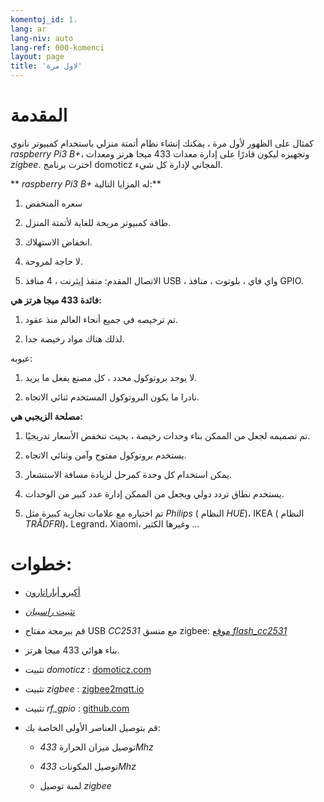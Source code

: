 ```yaml
---
komentoj_id: 1.
lang: ar
lang-niv: auto
lang-ref: 000-komenci
layout: page
title: 'لاول مرة'
---
```


# المقدمة
كمثال على الظهور لأول مرة ، يمكنك إنشاء نظام أتمتة منزلي باستخدام كمبيوتر نانوي _raspberry Pi3 B+_، وتجهيزه ليكون قادرًا على إدارة معدات 433 ميجا هرتز ومعدات _zigbee_. اخترت برنامج domoticz المجاني لإدارة كل شيء.

** _raspberry Pi3 B+_ له المزايا التالية:**

 1. سعره المنخفض


 2. طاقة كمبيوتر مريحة للغاية لأتمتة المنزل.


 3. انخفاض الاستهلاك.


 4. لا حاجة لمروحة.


 5. الاتصال المقدم: منفذ إيثرنت ، 4 منافذ USB ، واي فاي ، بلوتوث ، منافذ GPIO.




**فائدة 433 ميجا هرتز هي:**

 1. تم ترخيصه في جميع أنحاء العالم منذ عقود.


 2. لذلك هناك مواد رخيصة جدا.



 
عيوبه:

 1. لا يوجد بروتوكول محدد ، كل مصنع يفعل ما يريد.


 2. نادرا ما يكون البروتوكول المستخدم ثنائي الاتجاه.




**مصلحة الزيجبي هي:**

 1. تم تصميمه لجعل من الممكن بناء وحدات رخيصة ، بحيث تنخفض الأسعار تدريجيًا.


 1. يستخدم بروتوكول مفتوح وآمن وثنائي الاتجاه.


 1. يمكن استخدام كل وحدة كمرحل لزيادة مسافة الاستشعار.


 1. يستخدم نطاق تردد دولي ويجعل من الممكن إدارة عدد كبير من الوحدات.


 1. تم اختياره مع علامات تجارية كبيرة مثل  _Philips_  ( النظام  _HUE_)، IKEA  ( النظام  _TRÅDFRI_)، Legrand، Xiaomi، وغيرها الكثير ... 




# خطوات:

* [أكيرو أباراتارون](_posts/2020-08-31-aparataro.md)


* [تثبيت _راسبيان_](_posts/2020-12-22-instali_raspbian.md)


* قم ببرمجة مفتاح USB _CC2531_  مع منسق zigbee: [ موقع _flash_cc2531_](https://jmichault.github.io/flash_cc2531-dok/)


* بناء هوائي 433 ميجا هرتز.


* تثبيت _domoticz_ : [domoticz.com](https://www.domoticz.com/wiki/Raspberry_Pi)
  


* تثبيت _zigbee_ : [zigbee2mqtt.io](https://www.zigbee2mqtt.io/getting_started/running_zigbee2mqtt.html)


* تثبيت _rf_gpio_ : [github.com](https://github.com/jmichault/rf_gpio/blob/master/LeguMin.md)
  


* قم بتوصيل العناصر الأولى الخاصة بك:  


  * توصيل ميزان الحرارة _433Mhz_


  * توصيل المكونات _433Mhz_


  * لمبة توصيل _zigbee_



